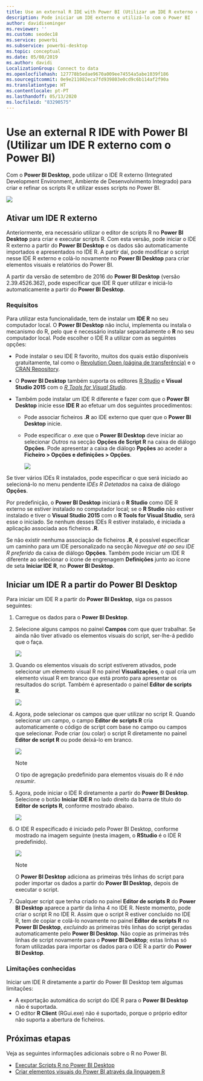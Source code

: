 ```yaml
---
title: Use an external R IDE with Power BI (Utilizar um IDE R externo com o Power BI)
description: Pode iniciar um IDE externo e utilizá-lo com o Power BI
author: davidiseminger
ms.reviewer: ''
ms.custom: seodec18
ms.service: powerbi
ms.subservice: powerbi-desktop
ms.topic: conceptual
ms.date: 05/08/2019
ms.author: davidi
LocalizationGroup: Connect to data
ms.openlocfilehash: 127778b5edae9670a009ee74554a5abe1039f186
ms.sourcegitcommit: 0e9e211082eca7fd939803e0cd9c6b114af2f90a
ms.translationtype: HT
ms.contentlocale: pt-PT
ms.lasthandoff: 05/13/2020
ms.locfileid: "83290575"
---
```

# <a name="use-an-external-r-ide-with-power-bi"></a>Use an external R IDE with Power BI (Utilizar um IDE R externo com o Power BI)
Com o **Power BI Desktop**, pode utilizar o IDE R externo (Integrated Development Environment, Ambiente de Desenvolvimento Integrado) para criar e refinar os scripts R e utilizar esses scripts no Power BI.

![](media/desktop-r-ide/r-ide_1a.png)

## <a name="enable-an-external-r-ide"></a>Ativar um IDE R externo
Anteriormente, era necessário utilizar o editor de scripts R no **Power BI Desktop** para criar e executar scripts R. Com esta versão, pode iniciar o IDE R externo a partir do **Power BI Desktop** e os dados são automaticamente importados e apresentados no IDE R. A partir daí, pode modificar o script nesse IDE R externo e colá-lo novamente no **Power BI Desktop** para criar elementos visuais e relatórios do Power BI.

A partir da versão de setembro de 2016 do **Power BI Desktop** (versão 2.39.4526.362), pode especificar que IDE R quer utilizar e iniciá-lo automaticamente a partir do **Power BI Desktop**.

### <a name="requirements"></a>Requisitos
Para utilizar esta funcionalidade, tem de instalar um **IDE R** no seu computador local. O **Power BI Desktop** não inclui, implementa ou instala o mecanismo do R, pelo que é necessário instalar separadamente o **R** no seu computador local. Pode escolher o IDE R a utilizar com as seguintes opções:

* Pode instalar o seu IDE R favorito, muitos dos quais estão disponíveis gratuitamente, tal como o [Revolution Open (página de transferência)](https://mran.revolutionanalytics.com/download/) e o [CRAN Repository](https://cran.r-project.org/bin/windows/base/).
* O **Power BI Desktop** também suporta os editores [R Studio](https://www.rstudio.com/) e **Visual Studio 2015** com o [*R Tools for Visual Studio*](/visualstudio/rtvs).
* Também pode instalar um IDE R diferente e fazer com que o **Power BI Desktop** inicie esse **IDE R** ao efetuar um dos seguintes procedimentos:
  
  * Pode associar ficheiros **.R** ao IDE externo que quer que o **Power BI Desktop** inicie.
  * Pode especificar o .exe que o **Power BI Desktop** deve iniciar ao selecionar *Outros* na secção **Opções de Script R** na caixa de diálogo **Opções**. Pode apresentar a caixa de diálogo **Ppções** ao aceder a **Ficheiro > Opções e definições > Opções**.
    
    ![](media/desktop-r-ide/r-ide_1b.png)

Se tiver vários IDEs R instalados, pode especificar o que será iniciado ao selecioná-lo no menu pendente *IDEs R Detetados* na caixa de diálogo **Opções**.

Por predefinição, o **Power BI Desktop** iniciará o **R Studio** como IDE R externo se estiver instalado no computador local; se o **R Studio** não estiver instalado e tiver o **Visual Studio 2015** com o **R Tools for Visual Studio**, será esse o iniciado. Se nenhum desses IDEs R estiver instalado, é iniciada a aplicação associada aos ficheiros **.R**.

Se não existir nenhuma associação de ficheiros **.R**, é possível especificar um caminho para um IDE personalizado na secção *Navegue até ao seu IDE R preferido* da caixa de diálogo **Opções**. Também pode iniciar um IDE R diferente ao selecionar o ícone de engrenagem **Definições** junto ao ícone de seta **Iniciar IDE R**, no **Power BI Desktop**.

## <a name="launch-an-r-ide-from-power-bi-desktop"></a>Iniciar um IDE R a partir do Power BI Desktop
Para iniciar um IDE R a partir do **Power BI Desktop**, siga os passos seguintes:

1. Carregue os dados para o **Power BI Desktop**.
2. Selecione alguns campos no painel **Campos** com que quer trabalhar. Se ainda não tiver ativado os elementos visuais do script, ser-lhe-á pedido que o faça.
   
   ![](media/desktop-r-ide/r-ide_3.png)
3. Quando os elementos visuais do script estiverem ativados, pode selecionar um elemento visual R no painel **Visualizações**, o qual cria um elemento visual R em branco que está pronto para apresentar os resultados do script. Também é apresentado o painel **Editor de scripts R**.
   
   ![](media/desktop-r-ide/r-ide_4.png)
4. Agora, pode selecionar os campos que quer utilizar no script R. Quando selecionar um campo, o campo **Editor de scripts R** cria automaticamente o código de script com base no campo ou campos que selecionar. Pode criar (ou colar) o script R diretamente no painel **Editor de script R** ou pode deixá-lo em branco.
   
   ![](media/desktop-r-ide/r-ide_5.png)
   
   > [!NOTE]
   > O tipo de agregação predefinido para elementos visuais do R é *não resumir*.
   > 
   > 
5. Agora, pode iniciar o IDE R diretamente a partir do **Power BI Desktop**. Selecione o botão **Iniciar IDE R** no lado direito da barra de título do **Editor de scripts R**, conforme mostrado abaixo.
   
   ![](media/desktop-r-ide/r-ide_6.png)
6. O IDE R especificado é iniciado pelo Power BI Desktop, conforme mostrado na imagem seguinte (nesta imagem, o **RStudio** é o IDE R predefinido).
   
   ![](media/desktop-r-ide/r-ide_7.png)
   
   > [!NOTE]
   > O **Power BI Desktop** adiciona as primeiras três linhas do script para poder importar os dados a partir do **Power BI Desktop**, depois de executar o script.
   > 
   > 
7. Qualquer script que tenha criado no painel **Editor de scripts R** do **Power BI Desktop** aparece a partir da linha 4 no IDE R. Neste momento, pode criar o script R no IDE R. Assim que o script R estiver concluído no IDE R, tem de copiar e colá-lo novamente no painel **Editor de scripts R** no **Power BI Desktop**, *excluindo* as primeiras três linhas do script geradas automaticamente pelo **Power BI Desktop**. Não copie as primeiras três linhas de script novamente para o **Power BI Desktop**; estas linhas só foram utilizadas para importar os dados para o IDE R a partir do **Power BI Desktop**.

### <a name="known-limitations"></a>Limitações conhecidas
Iniciar um IDE R diretamente a partir do Power BI Desktop tem algumas limitações:

* A exportação automática do script do IDE R para o **Power BI Desktop** não é suportada.
* O editor **R Client** (RGui.exe) não é suportado, porque o próprio editor não suporta a abertura de ficheiros.

## <a name="next-steps"></a>Próximas etapas
Veja as seguintes informações adicionais sobre o R no Power BI.

* [Executar Scripts R no Power BI Desktop](desktop-r-scripts.md)
* [Criar elementos visuais do Power BI através da linguagem R](../create-reports/desktop-r-visuals.md)
